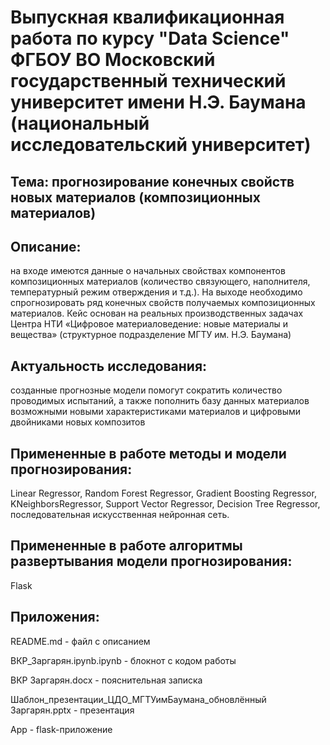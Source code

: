 # Выпускная квалификационная работа по курсу "Data Science" ФГБОУ ВО Московский государственный технический университет имени Н.Э. Баумана (национальный исследовательский университет)

## Тема: прогнозирование конечных свойств новых материалов (композиционных материалов)

## Описание:

на входе имеются данные о начальных свойствах компонентов композиционных материалов (количество связующего, наполнителя, температурный режим отверждения и т.д.). На выходе необходимо спрогнозировать ряд конечных свойств получаемых композиционных материалов. Кейс основан на реальных производственных задачах Центра НТИ «Цифровое материаловедение: новые материалы и вещества» (структурное подразделение МГТУ им. Н.Э. Баумана)

## Актуальность исследования:

созданные прогнозные модели помогут сократить количество проводимых испытаний, а также пополнить базу данных материалов возможными новыми характеристиками материалов и цифровыми двойниками новых композитов

## Примененные в работе методы и модели прогнозирования:

Linear Regressor, Random Forest Regressor, Gradient Boosting Regressor, KNeighborsRegressor, Support Vector Regressor, Decision Tree Regressor, последовательная искусственная нейронная сеть.

## Примененные в работе алгоритмы развертывания модели прогнозирования: 

Flask

## Приложения:

README.md - файл с описанием

ВКР_Заргарян.ipynb.ipynb - блокнот с кодом работы

ВКР Заргарян.docx - пояснительная записка

Шаблон_презентации_ЦДО_МГТУимБаумана_обновлённый Заргарян.pptx - презентация

App - flask-приложение
